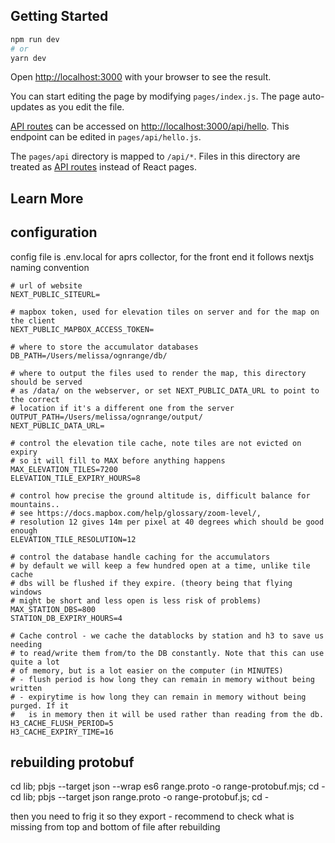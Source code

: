 
## Getting Started


```bash
npm run dev
# or
yarn dev
```

Open [http://localhost:3000](http://localhost:3000) with your browser to see the result.

You can start editing the page by modifying `pages/index.js`. The page auto-updates as you edit the file.

[API routes](https://nextjs.org/docs/api-routes/introduction) can be accessed on [http://localhost:3000/api/hello](http://localhost:3000/api/hello). This endpoint can be edited in `pages/api/hello.js`.

The `pages/api` directory is mapped to `/api/*`. Files in this directory are treated as [API routes](https://nextjs.org/docs/api-routes/introduction) instead of React pages.

## Learn More


## configuration

config file is .env.local for aprs collector, for the front end it follows nextjs naming convention

````
# url of website
NEXT_PUBLIC_SITEURL=

# mapbox token, used for elevation tiles on server and for the map on the client
NEXT_PUBLIC_MAPBOX_ACCESS_TOKEN=

# where to store the accumulator databases
DB_PATH=/Users/melissa/ognrange/db/

# where to output the files used to render the map, this directory should be served
# as /data/ on the webserver, or set NEXT_PUBLIC_DATA_URL to point to the correct
# location if it's a different one from the server
OUTPUT_PATH=/Users/melissa/ognrange/output/
NEXT_PUBLIC_DATA_URL=

# control the elevation tile cache, note tiles are not evicted on expiry 
# so it will fill to MAX before anything happens
MAX_ELEVATION_TILES=7200
ELEVATION_TILE_EXPIRY_HOURS=8

# control how precise the ground altitude is, difficult balance for mountains..
# see https://docs.mapbox.com/help/glossary/zoom-level/,
# resolution 12 gives 14m per pixel at 40 degrees which should be good enough
ELEVATION_TILE_RESOLUTION=12

# control the database handle caching for the accumulators
# by default we will keep a few hundred open at a time, unlike tile cache
# dbs will be flushed if they expire. (theory being that flying windows
# might be short and less open is less risk of problems)
MAX_STATION_DBS=800
STATION_DB_EXPIRY_HOURS=4

# Cache control - we cache the datablocks by station and h3 to save us needing
# to read/write them from/to the DB constantly. Note that this can use quite a lot
# of memory, but is a lot easier on the computer (in MINUTES)
# - flush period is how long they can remain in memory without being written
# - expirytime is how long they can remain in memory without being purged. If it
#   is in memory then it will be used rather than reading from the db.
H3_CACHE_FLUSH_PERIOD=5
H3_CACHE_EXPIRY_TIME=16

````


## rebuilding protobuf

cd lib; pbjs --target json --wrap es6 range.proto -o range-protobuf.mjs; cd -
cd lib; pbjs --target json range.proto -o range-protobuf.js; cd -

then you need to frig it so they export - recommend to check what is missing from top and bottom of file after rebuilding
